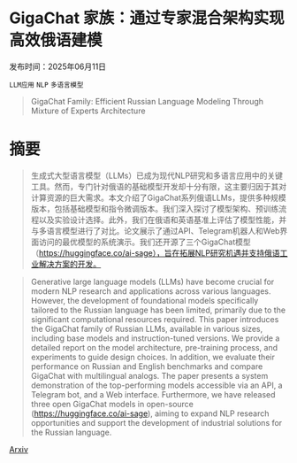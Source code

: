 # GigaChat 家族：通过专家混合架构实现高效俄语建模

发布时间：2025年06月11日

`LLM应用` `NLP` `多语言模型`

> GigaChat Family: Efficient Russian Language Modeling Through Mixture of Experts Architecture

# 摘要

> 生成式大型语言模型（LLMs）已成为现代NLP研究和多语言应用中的关键工具。然而，专门针对俄语的基础模型开发却十分有限，这主要归因于其对计算资源的巨大需求。本文介绍了GigaChat系列俄语LLMs，提供多种规模版本，包括基础模型和指令微调版本。我们深入探讨了模型架构、预训练流程以及实验设计选择。此外，我们在俄语和英语基准上评估了模型性能，并与多语言模型进行了对比。论文展示了通过API、Telegram机器人和Web界面访问的最优模型的系统演示。我们还开源了三个GigaChat模型（https://huggingface.co/ai-sage），旨在拓展NLP研究机遇并支持俄语工业解决方案的开发。

> Generative large language models (LLMs) have become crucial for modern NLP research and applications across various languages. However, the development of foundational models specifically tailored to the Russian language has been limited, primarily due to the significant computational resources required. This paper introduces the GigaChat family of Russian LLMs, available in various sizes, including base models and instruction-tuned versions. We provide a detailed report on the model architecture, pre-training process, and experiments to guide design choices. In addition, we evaluate their performance on Russian and English benchmarks and compare GigaChat with multilingual analogs. The paper presents a system demonstration of the top-performing models accessible via an API, a Telegram bot, and a Web interface. Furthermore, we have released three open GigaChat models in open-source (https://huggingface.co/ai-sage), aiming to expand NLP research opportunities and support the development of industrial solutions for the Russian language.

[Arxiv](https://arxiv.org/abs/2506.09440)